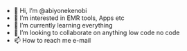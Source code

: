 - 👋 Hi, I’m @abiyonekenobi
- 👀 I’m interested in EMR tools, Apps etc
- 🌱 I’m currently learning everything 
- 💞️ I’m looking to collaborate on anything low code no code 
- 📫 How to reach me e-mail

<!---
abiyonekenobi/abiyonekenobi is a ✨ special ✨ repository because its `README.md` (this file) appears on your GitHub profile.
You can click the Preview link to take a look at your changes.
--->
